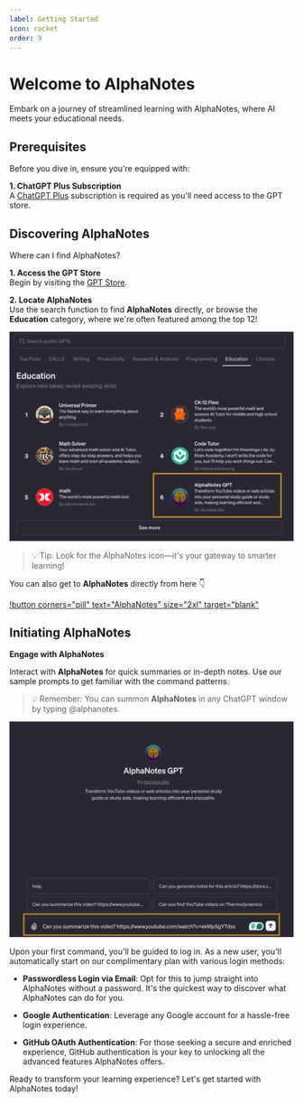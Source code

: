 ```yaml
---
label: Getting Started
icon: rocket
order: 9
---
```


# Welcome to AlphaNotes

Embark on a journey of streamlined learning with AlphaNotes, where AI meets your educational needs.

## Prerequisites

Before you dive in, ensure you're equipped with:

**1. ChatGPT Plus Subscription**  
A [ChatGPT Plus](https://openai.com/blog/chatgpt-plus) subscription is required as you'll need access to the GPT store.

## Discovering AlphaNotes

Where can I find AlphaNotes?

**1. Access the GPT Store**  
Begin by visiting the [GPT Store](https://chat.openai.com/gpts).

**2. Locate AlphaNotes**  
Use the search function to find **AlphaNotes** directly, or browse the **Education** category, where we're often featured among the top 12!

![](./resources/alpha-store.png)

> 💡 Tip: Look for the AlphaNotes icon—it's your gateway to smarter learning!

You can also get to **AlphaNotes** directly from here 👇

[!button corners="pill" text="AlphaNotes" size="2xl" target="blank"](https://chat.openai.com/g/g-ZdfrSRAyo-alphanotes-gpt)

## Initiating AlphaNotes

**Engage with AlphaNotes**

Interact with **AlphaNotes** for quick summaries or in-depth notes. Use our sample prompts to get familiar with the command patterns.

> 💡 Remember: You can summon **AlphaNotes** in any ChatGPT window by typing @alphanotes.

![](./resources/start-example.png)

Upon your first command, you'll be guided to log in. As a new user, you'll automatically start on our complimentary plan with various login methods:

- **Passwordless Login via Email**: Opt for this to jump straight into AlphaNotes without a password. It's the quickest way to discover what AlphaNotes can do for you.

- **Google Authentication**: Leverage any Google account for a hassle-free login experience.

- **GitHub OAuth Authentication**: For those seeking a secure and enriched experience, GitHub authentication is your key to unlocking all the advanced features AlphaNotes offers.

Ready to transform your learning experience? Let's get started with AlphaNotes today!
